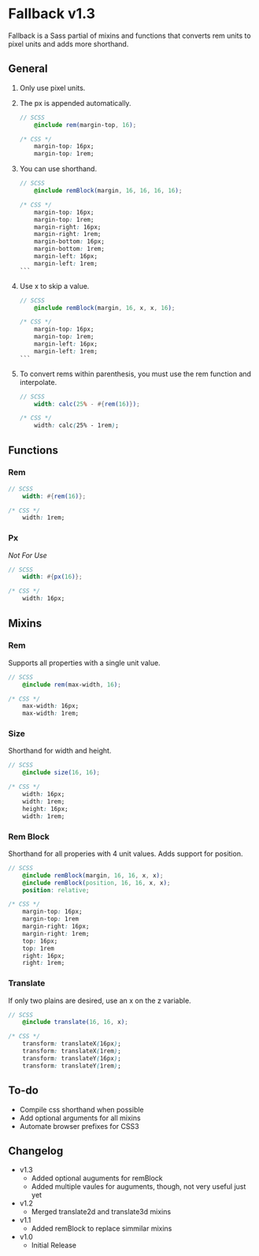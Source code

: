 # Fallback v1.3
Fallback is a Sass partial of mixins and functions that converts rem units to pixel units and adds more shorthand.


## General
1. Only use pixel units.

2. The px is appended automatically.
	```scss
	// SCSS
		@include rem(margin-top, 16);
	```
	```css
	/* CSS */
		margin-top: 16px;
		margin-top: 1rem;
	```

3. You can use shorthand.
	```scss
	// SCSS
		@include remBlock(margin, 16, 16, 16, 16);
	```
	````css
	/* CSS */
		margin-top: 16px;
		margin-top: 1rem;
		margin-right: 16px;
		margin-right: 1rem;
		margin-bottom: 16px;
		margin-bottom: 1rem;
		margin-left: 16px;
		margin-left: 1rem;
	```

4. Use x to skip a value.
	```scss
	// SCSS
		@include remBlock(margin, 16, x, x, 16);
	```
	````css
	/* CSS */
		margin-top: 16px;
		margin-top: 1rem;
		margin-left: 16px;
		margin-left: 1rem;
	```

5. To convert rems within parenthesis, you must use the rem function and interpolate.
	```scss
	// SCSS
		width: calc(25% - #{rem(16)});
	```
	```css
	/* CSS */
		width: calc(25% - 1rem);
	```

## Functions
### Rem
```scss
// SCSS
	width: #{rem(16)};
```
```css
/* CSS */
	width: 1rem;
```
### Px
*Not For Use*
```scss
// SCSS
	width: #{px(16)};
```
```css
/* CSS */
	width: 16px;
```

## Mixins
### Rem
Supports all properties with a single unit value.
```scss
// SCSS
	@include rem(max-width, 16);
```
```css
/* CSS */
	max-width: 16px;
	max-width: 1rem;
```

### Size
Shorthand for width and height.
```scss
// SCSS
	@include size(16, 16);
```
```css
/* CSS */
	width: 16px;
	width: 1rem;
	height: 16px;
	width: 1rem;
```
		
### Rem Block
Shorthand for all properies with 4 unit values.
Adds support for position.
```scss
// SCSS
	@include remBlock(margin, 16, 16, x, x);
	@include remBlock(position, 16, 16, x, x);
	position: relative;
```
```css
/* CSS */
	margin-top: 16px;
	margin-top: 1rem
	margin-right: 16px;
	margin-right: 1rem;
	top: 16px;
	top: 1rem
	right: 16px;
	right: 1rem;
```

### Translate
If only two plains are desired, use an x on the z variable.
```scss
// SCSS
	@include translate(16, 16, x);
```
```css
/* CSS */
	transform: translateX(16px);
	transform: translateX(1rem);
	transform: translateY(16px);
	transform: translateY(1rem);
```

## To-do
+ Compile css shorthand when possible
+ Add optional arguments for all mixins
+ Automate browser prefixes for CSS3

## Changelog
+ v1.3
	+ Added optional auguments for remBlock
	+ Added multiple vaules for auguments, though, not very useful just yet
+ v1.2
	+ Merged translate2d and translate3d mixins
+ v1.1
	+ Added remBlock to replace simmilar mixins
+ v1.0
	+ Initial Release